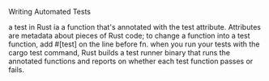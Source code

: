 Writing Automated Tests


a test in Rust ia a function that's annotated with the test attribute. Attributes are metadata about pieces of Rust code; to change a function into a test function, add #[test] on the line before fn. when you run your tests with the cargo test command, Rust builds a test runner binary that runs the annotated functions and reports on whether each test function passes or fails.
